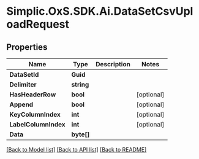 # Simplic.OxS.SDK.Ai.DataSetCsvUploadRequest

## Properties

Name | Type | Description | Notes
------------ | ------------- | ------------- | -------------
**DataSetId** | **Guid** |  | 
**Delimiter** | **string** |  | 
**HasHeaderRow** | **bool** |  | [optional] 
**Append** | **bool** |  | [optional] 
**KeyColumnIndex** | **int** |  | [optional] 
**LabelColumnIndex** | **int** |  | [optional] 
**Data** | **byte[]** |  | 

[[Back to Model list]](../README.md#documentation-for-models) [[Back to API list]](../README.md#documentation-for-api-endpoints) [[Back to README]](../README.md)

